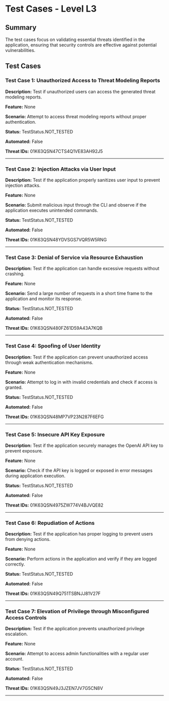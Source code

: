 # Test Cases - Level L3

## Summary

The test cases focus on validating essential threats identified in the application, ensuring that security controls are effective against potential vulnerabilities.

## Test Cases

### Test Case 1: Unauthorized Access to Threat Modeling Reports

**Description:** Test if unauthorized users can access the generated threat modeling reports.

**Feature:** None

**Scenario:** Attempt to access threat modeling reports without proper authentication.

**Status:** TestStatus.NOT_TESTED

**Automated:** False

**Threat IDs:** 01K63QSN47CTS4Q1VE83AH92J5

---

### Test Case 2: Injection Attacks via User Input

**Description:** Test if the application properly sanitizes user input to prevent injection attacks.

**Feature:** None

**Scenario:** Submit malicious input through the CLI and observe if the application executes unintended commands.

**Status:** TestStatus.NOT_TESTED

**Automated:** False

**Threat IDs:** 01K63QSN48YDVSGS7VQR5W5RNG

---

### Test Case 3: Denial of Service via Resource Exhaustion

**Description:** Test if the application can handle excessive requests without crashing.

**Feature:** None

**Scenario:** Send a large number of requests in a short time frame to the application and monitor its response.

**Status:** TestStatus.NOT_TESTED

**Automated:** False

**Threat IDs:** 01K63QSN480FZ61D59A43A7KQB

---

### Test Case 4: Spoofing of User Identity

**Description:** Test if the application can prevent unauthorized access through weak authentication mechanisms.

**Feature:** None

**Scenario:** Attempt to log in with invalid credentials and check if access is granted.

**Status:** TestStatus.NOT_TESTED

**Automated:** False

**Threat IDs:** 01K63QSN48MP7VP23N287F6EFG

---

### Test Case 5: Insecure API Key Exposure

**Description:** Test if the application securely manages the OpenAI API key to prevent exposure.

**Feature:** None

**Scenario:** Check if the API key is logged or exposed in error messages during application execution.

**Status:** TestStatus.NOT_TESTED

**Automated:** False

**Threat IDs:** 01K63QSN4975ZW774V4BJVQE82

---

### Test Case 6: Repudiation of Actions

**Description:** Test if the application has proper logging to prevent users from denying actions.

**Feature:** None

**Scenario:** Perform actions in the application and verify if they are logged correctly.

**Status:** TestStatus.NOT_TESTED

**Automated:** False

**Threat IDs:** 01K63QSN49Q751TSBNJJ81V27F

---

### Test Case 7: Elevation of Privilege through Misconfigured Access Controls

**Description:** Test if the application prevents unauthorized privilege escalation.

**Feature:** None

**Scenario:** Attempt to access admin functionalities with a regular user account.

**Status:** TestStatus.NOT_TESTED

**Automated:** False

**Threat IDs:** 01K63QSN49J3JZEN7JV7G5CN8V

---

